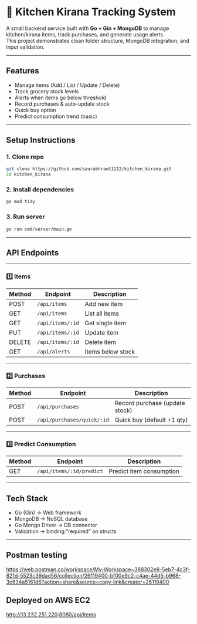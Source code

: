 # 🛒 Kitchen Kirana Tracking System

A small backend service built with **Go + Gin + MongoDB** to manage kitchen/kirana items, track purchases, and generate usage alerts.  
This project demonstrates clean folder structure, MongoDB integration, and input validation.

---

##  Features

- Manage items (Add / List / Update / Delete)
- Track grocery stock levels
- Alerts when items go below threshold
- Record purchases & auto-update stock
- Quick buy option
- Predict consumption trend (basic)

---
## Setup Instructions
### 1. Clone repo
```bash
git clone https://github.com/saurabhraut1212/kitchen_kirana.git
cd kitchen_kirana
```
### 2. Install dependencies
```bash
go mod tidy
```
### 3. Run server
```bash
go run cmd/server/main.go
```
---
## API Endpoints
---
### 1️⃣ Items
| Method | Endpoint         | Description       |
| ------ | ---------------- | ----------------- |
| POST   | `/api/items`     | Add new item      |
| GET    | `/api/items`     | List all items    |
| GET    | `/api/items/:id` | Get single item   |
| PUT    | `/api/items/:id` | Update item       |
| DELETE | `/api/items/:id` | Delete item       |
| GET    | `/api/alerts`    | Items below stock |
---
### 2️⃣ Purchases
| Method | Endpoint                   | Description                    |
| ------ | -------------------------- | ------------------------------ |
| POST   | `/api/purchases`           | Record purchase (update stock) |
| POST   | `/api/purchases/quick/:id` | Quick buy (default +1 qty)     |
---
### 3️⃣ Predict Consumption
| Method | Endpoint                 | Description              |
| ------ | ------------------------ | ------------------------ |
| GET    | `/api/items/:id/predict` | Predict item consumption |
---
## Tech Stack
- Go (Gin) → Web framework
- MongoDB → NoSQL database
- Go Mongo Driver → DB connector
- Validation → binding:"required" on structs

---
## Postman testing
https://web.postman.co/workspace/My-Workspace~388302e8-5eb7-4c3f-821d-5523c39dad56/collection/26119400-bf00e9c2-c4ae-44d5-b968-3c634a5161d6?action=share&source=copy-link&creator=26119400

## Deployed on AWS EC2
http://13.232.251.220:8080/api/items
